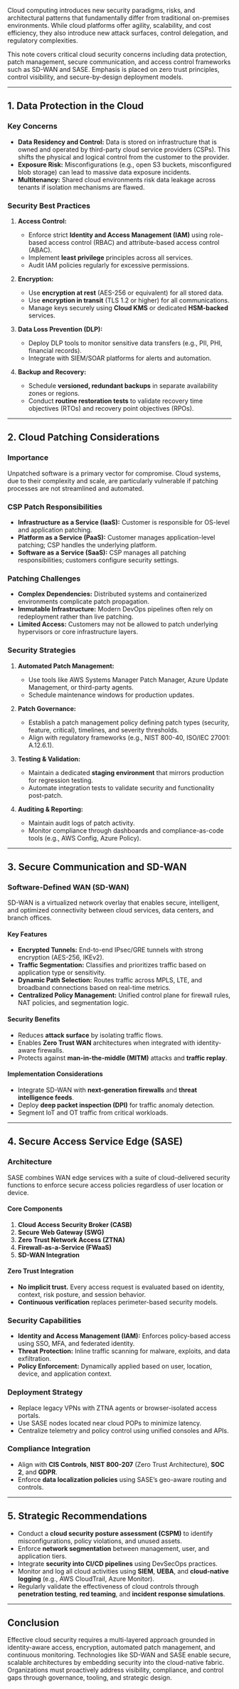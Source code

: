 Cloud computing introduces new security paradigms, risks, and architectural patterns that fundamentally differ from traditional on-premises environments. While cloud platforms offer agility, scalability, and cost efficiency, they also introduce new attack surfaces, control delegation, and regulatory complexities.

This note covers critical cloud security concerns including data protection, patch management, secure communication, and access control frameworks such as SD-WAN and SASE. Emphasis is placed on zero trust principles, control visibility, and secure-by-design deployment models.

---

## 1. Data Protection in the Cloud

### Key Concerns

- **Data Residency and Control:** Data is stored on infrastructure that is owned and operated by third-party cloud service providers (CSPs). This shifts the physical and logical control from the customer to the provider.
- **Exposure Risk:** Misconfigurations (e.g., open S3 buckets, misconfigured blob storage) can lead to massive data exposure incidents.
- **Multitenancy:** Shared cloud environments risk data leakage across tenants if isolation mechanisms are flawed.

### Security Best Practices

1. **Access Control:**
   - Enforce strict **Identity and Access Management (IAM)** using role-based access control (RBAC) and attribute-based access control (ABAC).
   - Implement **least privilege** principles across all services.
   - Audit IAM policies regularly for excessive permissions.

2. **Encryption:**
   - Use **encryption at rest** (AES-256 or equivalent) for all stored data.
   - Use **encryption in transit** (TLS 1.2 or higher) for all communications.
   - Manage keys securely using **Cloud KMS** or dedicated **HSM-backed** services.

3. **Data Loss Prevention (DLP):**
   - Deploy DLP tools to monitor sensitive data transfers (e.g., PII, PHI, financial records).
   - Integrate with SIEM/SOAR platforms for alerts and automation.

4. **Backup and Recovery:**
   - Schedule **versioned, redundant backups** in separate availability zones or regions.
   - Conduct **routine restoration tests** to validate recovery time objectives (RTOs) and recovery point objectives (RPOs).

---

## 2. Cloud Patching Considerations

### Importance

Unpatched software is a primary vector for compromise. Cloud systems, due to their complexity and scale, are particularly vulnerable if patching processes are not streamlined and automated.

### CSP Patch Responsibilities

- **Infrastructure as a Service (IaaS):** Customer is responsible for OS-level and application patching.
- **Platform as a Service (PaaS):** Customer manages application-level patching; CSP handles the underlying platform.
- **Software as a Service (SaaS):** CSP manages all patching responsibilities; customers configure security settings.

### Patching Challenges

- **Complex Dependencies:** Distributed systems and containerized environments complicate patch propagation.
- **Immutable Infrastructure:** Modern DevOps pipelines often rely on redeployment rather than live patching.
- **Limited Access:** Customers may not be allowed to patch underlying hypervisors or core infrastructure layers.

### Security Strategies

1. **Automated Patch Management:**
   - Use tools like AWS Systems Manager Patch Manager, Azure Update Management, or third-party agents.
   - Schedule maintenance windows for production updates.

2. **Patch Governance:**
   - Establish a patch management policy defining patch types (security, feature, critical), timelines, and severity thresholds.
   - Align with regulatory frameworks (e.g., NIST 800-40, ISO/IEC 27001: A.12.6.1).

3. **Testing & Validation:**
   - Maintain a dedicated **staging environment** that mirrors production for regression testing.
   - Automate integration tests to validate security and functionality post-patch.

4. **Auditing & Reporting:**
   - Maintain audit logs of patch activity.
   - Monitor compliance through dashboards and compliance-as-code tools (e.g., AWS Config, Azure Policy).

---

## 3. Secure Communication and SD-WAN

### Software-Defined WAN (SD-WAN)

SD-WAN is a virtualized network overlay that enables secure, intelligent, and optimized connectivity between cloud services, data centers, and branch offices.

#### Key Features

- **Encrypted Tunnels:** End-to-end IPsec/GRE tunnels with strong encryption (AES-256, IKEv2).
- **Traffic Segmentation:** Classifies and prioritizes traffic based on application type or sensitivity.
- **Dynamic Path Selection:** Routes traffic across MPLS, LTE, and broadband connections based on real-time metrics.
- **Centralized Policy Management:** Unified control plane for firewall rules, NAT policies, and segmentation logic.

#### Security Benefits

- Reduces **attack surface** by isolating traffic flows.
- Enables **Zero Trust WAN** architectures when integrated with identity-aware firewalls.
- Protects against **man-in-the-middle (MITM)** attacks and **traffic replay**.

#### Implementation Considerations

- Integrate SD-WAN with **next-generation firewalls** and **threat intelligence feeds**.
- Deploy **deep packet inspection (DPI)** for traffic anomaly detection.
- Segment IoT and OT traffic from critical workloads.

---

## 4. Secure Access Service Edge (SASE)

### Architecture

SASE combines WAN edge services with a suite of cloud-delivered security functions to enforce secure access policies regardless of user location or device.

#### Core Components

1. **Cloud Access Security Broker (CASB)**
2. **Secure Web Gateway (SWG)**
3. **Zero Trust Network Access (ZTNA)**
4. **Firewall-as-a-Service (FWaaS)**
5. **SD-WAN Integration**

#### Zero Trust Integration

- **No implicit trust.** Every access request is evaluated based on identity, context, risk posture, and session behavior.
- **Continuous verification** replaces perimeter-based security models.

### Security Capabilities

- **Identity and Access Management (IAM):** Enforces policy-based access using SSO, MFA, and federated identity.
- **Threat Protection:** Inline traffic scanning for malware, exploits, and data exfiltration.
- **Policy Enforcement:** Dynamically applied based on user, location, device, and application context.

### Deployment Strategy

- Replace legacy VPNs with ZTNA agents or browser-isolated access portals.
- Use SASE nodes located near cloud POPs to minimize latency.
- Centralize telemetry and policy control using unified consoles and APIs.

### Compliance Integration

- Align with **CIS Controls**, **NIST 800-207** (Zero Trust Architecture), **SOC 2**, and **GDPR**.
- Enforce **data localization policies** using SASE’s geo-aware routing and controls.

---

## 5. Strategic Recommendations

- Conduct a **cloud security posture assessment (CSPM)** to identify misconfigurations, policy violations, and unused assets.
- Enforce **network segmentation** between management, user, and application tiers.
- Integrate **security into CI/CD pipelines** using DevSecOps practices.
- Monitor and log all cloud activities using **SIEM**, **UEBA**, and **cloud-native logging** (e.g., AWS CloudTrail, Azure Monitor).
- Regularly validate the effectiveness of cloud controls through **penetration testing**, **red teaming**, and **incident response simulations**.

---

## Conclusion

Effective cloud security requires a multi-layered approach grounded in identity-aware access, encryption, automated patch management, and continuous monitoring. Technologies like SD-WAN and SASE enable secure, scalable architectures by embedding security into the cloud-native fabric. Organizations must proactively address visibility, compliance, and control gaps through governance, tooling, and strategic design.

